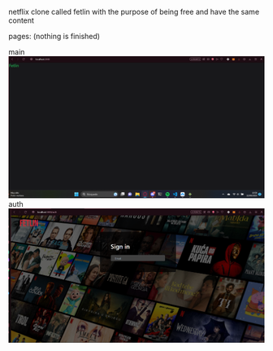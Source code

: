 netflix clone called fetlin with the purpose of being free and have the same content

pages:
(nothing is finished)

main ![Main page img](./mainroutescreenshot.png)
auth ![Auth page img](./authroutescreenshot.png)